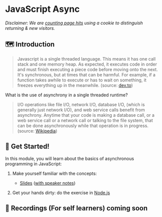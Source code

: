 # JavaScript Async

_Disclaimer: We are [counting page hits](https://github.wdf.sap.corp/cloud-native-dev/usage-tracker) using a cookie to distinguish returning & new visitors._
<img src="https://cloud-native-dev-usage-tracker.cfapps.sap.hana.ondemand.com/pagehit/cc-materials/js-async-intro/1x1.png" alt="" height="1" width="1">

## 🗺️ Introduction

>Javascript is a single threaded language. This means it has one call stack and one memory heap. As expected, it executes code in order and must finish executing a piece code before moving onto the next. It's synchronous, but at times that can be harmful. For example, if a function takes awhile to execute or has to wait on something, it freezes everything up in the meanwhile. (source: [dev.to](https://dev.to/steelvoltage/if-javascript-is-single-threaded-how-is-it-asynchronous-56gd))

What is the use of asynchrony in a single threaded runtime?

>I/O operations like file I/O, network I/O, database I/O, (which is generally just network I/O), and web service calls benefit from asynchrony. Anytime that your code is making a database call, or a web service call or a network call or talking to the file system, that can be done asynchronously while that operation is in progress. (source: [Wikipedia](https://en.wikipedia.org/wiki/Asynchrony_(computer_programming)))

## 🚀 Get Started!

In this module, you will learn about the basics of asynchronous programming in JavaScript:

1. Make yourself familiar with the concepts:
    - [Slides](../slides) ([with speaker notes](../slides/?showNotes=true))

1. Get your hands dirty: do the exercise in [Node.js](../nodejs)

## 🎥 Recordings (For self learners) coming soon
